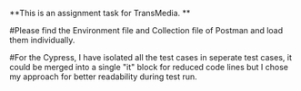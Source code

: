 **This is an assignment task for TransMedia. **

#Please find the Environment file and Collection file of Postman and load them individually. 

#For the Cypress, I have isolated all the test cases in seperate test cases, it could be merged into a single "it" block for reduced code lines but I chose my approach for better readability during test run.
